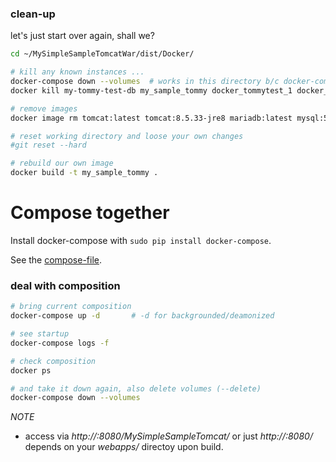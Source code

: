 ### clean-up
let's just start over again, shall we?
```bash
cd ~/MySimpleSampleTomcatWar/dist/Docker/

# kill any known instances ...
docker-compose down --volumes  # works in this directory b/c docker-compose.yaml and removes persistent storage
docker kill my-tommy-test-db my_sample_tommy docker_tommytest_1 docker_db_1

# remove images
docker image rm tomcat:latest tomcat:8.5.33-jre8 mariadb:latest mysql:5.7 my_sample_tommy:latest

# reset working directory and loose your own changes  
#git reset --hard

# rebuild our own image
docker build -t my_sample_tommy .
```

# Compose together
Install docker-compose with `sudo pip install docker-compose`.

See the [compose-file](docker-compose.yaml).

### deal with composition
```bash
# bring current composition
docker-compose up -d       # -d for backgrounded/deamonized

# see startup
docker-compose logs -f

# check composition
docker ps

# and take it down again, also delete volumes (--delete)
docker-compose down --volumes
```

>
*NOTE*
- access via _http://<IP>:8080/MySimpleSampleTomcat/_ or just _http://<IP>:8080/_ depends on your _webapps/_ directoy upon build.
>

